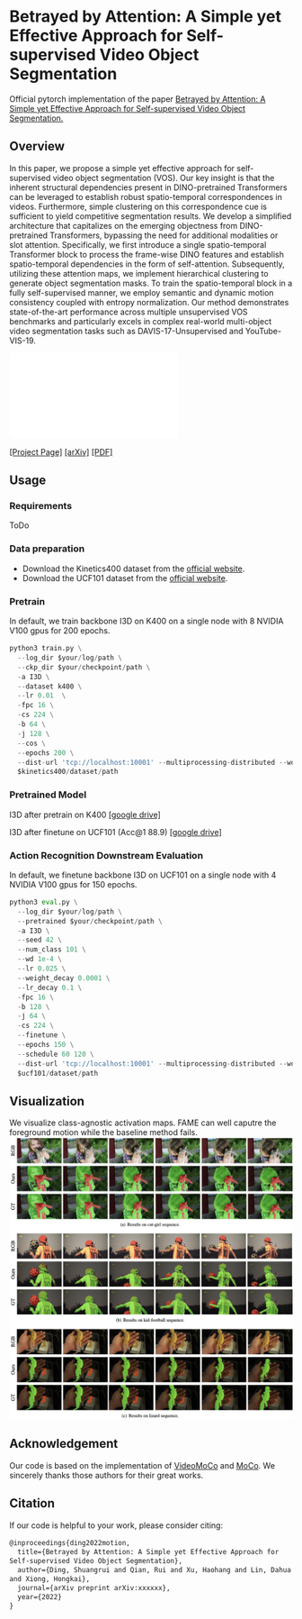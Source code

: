 # Betrayed by Attention: A Simple yet Effective Approach for Self-supervised Video Object Segmentation
Official pytorch implementation of the paper [Betrayed by Attention: A Simple yet Effective Approach for Self-supervised Video Object Segmentation.](https://arxiv.org/abs/2109.15130)

## Overview
In this paper, we propose a simple yet effective approach for self-supervised video object segmentation (VOS). Our key insight is that the inherent structural dependencies present in DINO-pretrained Transformers can be leveraged to establish robust spatio-temporal correspondences in videos. Furthermore, simple clustering on this correspondence cue is sufficient to yield competitive segmentation results. We develop a simplified architecture that capitalizes on the emerging objectness from DINO-pretrained Transformers, bypassing the need for additional modalities or slot attention. Specifically, we first introduce a single spatio-temporal Transformer block to process the frame-wise DINO features and establish spatio-temporal dependencies in the form of self-attention. Subsequently, utilizing these attention maps, we implement hierarchical clustering to generate object segmentation masks. To train the spatio-temporal block in a fully self-supervised manner, we employ semantic and dynamic motion consistency coupled with entropy normalization. Our method demonstrates state-of-the-art performance across multiple unsupervised VOS benchmarks and particularly excels in complex real-world multi-object video segmentation tasks such as DAVIS-17-Unsupervised and YouTube-VIS-19.

![teaser](Figure/teaser.pdf)

[[Project Page]](https://mark12ding.github.io/project/CVPR22_FAME/) [[arXiv]](https://arxiv.org/abs/2109.15130) [[PDF]](https://mark12ding.github.io/project/CVPR22_FAME/asset/CVPR22_FAME.pdf)

## Usage

### Requirements
ToDo

### Data preparation
- Download the Kinetics400 dataset from the [official website](https://deepmind.com/research/open-source/kinetics).
- Download the UCF101 dataset from the [official website](https://www.crcv.ucf.edu/data/UCF101.php).


### Pretrain
In default, we train backbone I3D on K400 on a single node with 8 NVIDIA V100 gpus for 200 epochs. 
```python
python3 train.py \
  --log_dir $your/log/path \
  --ckp_dir $your/checkpoint/path \
  -a I3D \
  --dataset k400 \
  --lr 0.01  \
  -fpc 16 \
  -cs 224 \
  -b 64 \
  -j 128 \
  --cos \
  --epochs 200 \
  --dist-url 'tcp://localhost:10001' --multiprocessing-distributed --world-size 1 --rank 0 \
  $kinetics400/dataset/path
```

### Pretrained Model
I3D after pretrain on K400 [[google drive]](https://drive.google.com/file/d/1_-_yzR_esiY0IYKVYr_zjv7NlO43LcUL/view?usp=sharing)

I3D after finetune on UCF101 (Acc@1 88.9) [[google drive]](https://drive.google.com/file/d/10VuxFjEwH8P5wN1-3HeCkcN_wS76OQat/view?usp=sharing)

### Action Recognition Downstream Evaluation
In default, we finetune backbone I3D on UCF101 on a single node with 4 NVIDIA V100 gpus for 150 epochs.
```python
python3 eval.py \
  --log_dir $your/log/path \
  --pretrained $your/checkpoint/path \
  -a I3D \
  --seed 42 \
  --num_class 101 \
  --wd 1e-4 \
  --lr 0.025 \
  --weight_decay 0.0001 \
  --lr_decay 0.1 \
  -fpc 16 \
  -b 128 \
  -j 64 \
  -cs 224 \
  --finetune \
  --epochs 150 \
  --schedule 60 120 \
  --dist-url 'tcp://localhost:10001' --multiprocessing-distributed --world-size 1 --rank 0 \
  $ucf101/dataset/path
```
## Visualization
We visualize class-agnostic activation maps. FAME can well caputre the foreground motion while the baseline method fails.
![vis](Figure/vis.png)

## Acknowledgement
Our code is based on the implementation of [VideoMoCo](https://github.com/tinapan-pt/VideoMoCo) and [MoCo](https://github.com/facebookresearch/moco). We sincerely thanks those authors for their great works.


## Citation
If our code is helpful to your work, please consider citing:
```
@inproceedings{ding2022motion,
  title={Betrayed by Attention: A Simple yet Effective Approach for Self-supervised Video Object Segmentation},
  author={Ding, Shuangrui and Qian, Rui and Xu, Haohang and Lin, Dahua and Xiong, Hongkai},
  journal={arXiv preprint arXiv:xxxxxx},
  year={2022}
}
```











